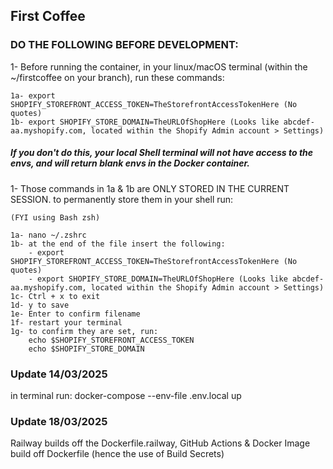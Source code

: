 ## First Coffee

### DO THE FOLLOWING BEFORE DEVELOPMENT:

1- Before running the container, in your linux/macOS terminal (within the ~/firstcoffee on your branch), run these commands:

    1a- export SHOPIFY_STOREFRONT_ACCESS_TOKEN=TheStorefrontAccessTokenHere (No quotes)
    1b- export SHOPIFY_STORE_DOMAIN=TheURLOfShopHere (Looks like abcdef-aa.myshopify.com, located within the Shopify Admin account > Settings)

##### If you don't do this, your local Shell terminal will not have access to the envs, and will return blank envs in the Docker container.

1- Those commands in 1a & 1b are ONLY STORED IN THE CURRENT SESSION. to permanently store them in your shell run:

    (FYI using Bash zsh)

    1a- nano ~/.zshrc
    1b- at the end of the file insert the following:
        - export SHOPIFY_STOREFRONT_ACCESS_TOKEN=TheStorefrontAccessTokenHere (No quotes)
        - export SHOPIFY_STORE_DOMAIN=TheURLOfShopHere (Looks like abcdef-aa.myshopify.com, located within the Shopify Admin account > Settings)
    1c- Ctrl + x to exit
    1d- y to save
    1e- Enter to confirm filename
    1f- restart your terminal
    1g- to confirm they are set, run:
        echo $SHOPIFY_STOREFRONT_ACCESS_TOKEN
        echo $SHOPIFY_STORE_DOMAIN

### Update 14/03/2025
in terminal run: docker-compose --env-file .env.local up
### Update 18/03/2025
Railway builds off the Dockerfile.railway, GitHub Actions & Docker Image build off Dockerfile (hence the use of Build Secrets)